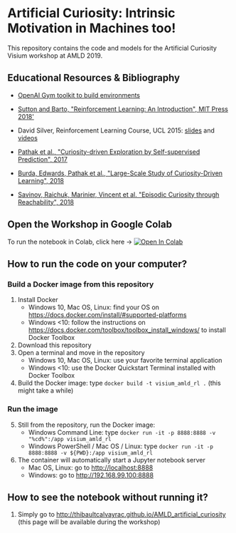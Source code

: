 # Artificial Curiosity: Intrinsic Motivation in Machines too!

This repository contains the code and models for the Artificial Curiosity Visium workshop at AMLD 2019.

## Educational Resources & Bibliography

* [OpenAI Gym toolkit to build environments](https://gym.openai.com)
* [Sutton and Barto, "Reinforcement Learning: An Introduction", MIT Press 2018'](http://incompleteideas.net/book/the-book.html)
* David Silver, Reinforcement Learning Course, UCL 2015: [slides](http://www0.cs.ucl.ac.uk/staff/d.silver/web/Teaching.html) and [videos](https://www.youtube.com/watch?v=2pWv7GOvuf0&list=PLqYmG7hTraZDM-OYHWgPebj2MfCFzFObQ)

* [Pathak et al., "Curiosity-driven Exploration by Self-supervised Prediction", 2017](https://pathak22.github.io/noreward-rl/)
* [Burda, Edwards, Pathak et al., "Large-Scale Study of Curiosity-Driven Learning", 2018](https://pathak22.github.io/large-scale-curiosity/)
* [Savinov, Raichuk, Marinier, Vincent et al. "Episodic Curiosity through Reachability", 2018](https://arxiv.org/abs/1810.02274)

## Open the Workshop in Google Colab

To run the notebook in Colab, click here -> [![Open In Colab](https://colab.research.google.com/assets/colab-badge.svg)](https://colab.research.google.com/github/thibaultcalvayrac/AMLD_artificial_curiosity)

## How to run the code on your computer?

### Build a Docker image from this repository
1. Install Docker
    * Windows 10, Mac OS, Linux: find your OS on <https://docs.docker.com/install/#supported-platforms>
    * Windows <10: follow the instructions on <https://docs.docker.com/toolbox/toolbox_install_windows/> to install Docker Toolbox
2. Download this repository
3. Open a terminal and move in the repository
    * Windows 10, Mac OS, Linux: use your favorite terminal application
    * Windows <10: use the Docker Quickstart Terminal installed with Docker Toolbox
4. Build the Docker image: type `docker build -t visium_amld_rl .` (this might take a while)

### Run the image
5. Still from the repository, run the Docker image:
    * Windows Command Line: type `docker run -it -p 8888:8888 -v "%cd%":/app visium_amld_rl`
    * Windows PowerShell / Mac OS / Linux: type `docker run -it -p 8888:8888 -v ${PWD}:/app visium_amld_rl`
6. The container will automatically start a Jupyter notebook server
    * Mac OS, Linux: go to <http://localhost:8888>
    * Windows: go to <http://192.168.99.100:8888>

## How to see the notebook without running it?

1. Simply go to <http://thibaultcalvayrac.github.io/AMLD_artificial_curiosity> (this page will be available during the workshop)
